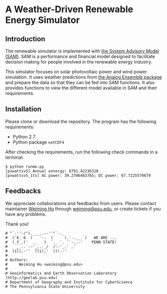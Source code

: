 # A Weather-Driven Renewable Energy Simulator

## Introduction

The renewable simulator is implemented with [the System Advisory Model (SAM)](https://sam.nrel.gov/). SAM is a performance and financial model designed to facilitate decision making for people involved in the renewable energy industry.

This simulator focuses on solar photovoltaic power and wind power simulation. It uses weather predictions from [the Analog Ensemble package](https://github.com/Weiming-Hu/AnalogsEnsemble) and prepare the data so that they can be fed into SAM functions. It also provides functions to view the different model available in SAM and their requirements.

## Installation

Please clone or download the repository. The program has the following requirements:

- Python 2.7
- Python package `netCDF4`

After checking the requirements, run the following check commands in a terminal:

```
$ python runme.py 
[pvwattsv5] Annual ennergy: 6791.42236328
[pvwattsv5_1ts] AC power: 39.2786483765; DC power: 67.7225570679
```

## Feedbacks

We appreciate collaborations and feedbacks from users. Please contact maintainer [Weiming Hu](http://weiming.ddns.net) through [weiming@psu.edu](weiming@psu.edu), or create tickets if you have any problems.

Thank you!

```
# "`-''-/").___..--''"`-._
#  (`6_ 6  )   `-.  (     ).`-.__.`)   WE ARE ...
#  (_Y_.)'  ._   )  `._ `. ``-..-'    PENN STATE!
#    _ ..`--'_..-_/  /--'_.' ,'
#  (il),-''  (li),'  ((!.-'
# 
# Authors: 
#     Weiming Hu <weiming@psu.edu>
#
# Geoinformatics and Earth Observation Laboratory (http://geolab.psu.edu)
# Department of Geography and Institute for CyberScience
# The Pennsylvania State University
```
